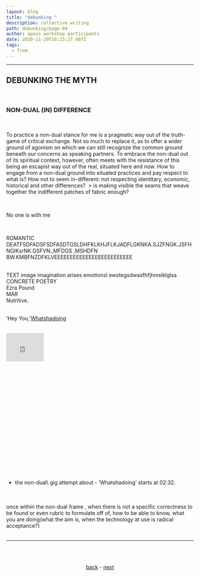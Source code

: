 ```yaml
---
layout: blog
title: "debunking "
description: collective writing
path: debunking/page-04
author: apass workshop participants
date: 2020-11-20T18:23:27.087Z
tags:
  - from
---
```

<hr>


## DEBUNKING THE MYTH

<br>

### NON-DUAL (IN) DIFFERENCE

<br>

To practice a non-dual stance for me is a pragmatic way out of the truth-game of critical exchange. Not so much to replace it, as to offer a wider ground of agonism on which we can still recognize the common ground beneath our concerns as speaking partners. 
To embrace the non-dual out of its spiritual context, however, often meets with the resistance of this being an escapist way out of the real, situated here and now. How to engage from a non-dual ground into situated practices and pay respect to what is? How not to seem in-different: not respecting identitary, economic, historical and other differences?  > is making visible the seams that weave together the indifferent patches of fabric enough?

<br>

No one is with me 

<br> 

ROMANTIC DEATFSDFADSFSDFASDTGSLDHFKLKHJFLKJADFLGKNKA.SJZFNGK.JSFHNGIKsrNK.GSFVN.,MFDGS ,MSHDFN BW.KMBFNZDFKLVEEEEEEEEEEEEEEEEEEEEEEEEE

<br>
TEXT image imagination arises emotionsI ewstegsdwasfhfjhmslklglsa 

<br>
CONCRETE POETRY

<br>
Ezra Pound 

<br>
MAR

<br>
Nutritive.


<br>
<br>

‘Hey You,’<a href="https://vimeo.com/7315956" target="_blank">Whatshadoing</a>

<br>
<div style="padding:75% 0 0 0;position:relative;"><iframe src="https://player.vimeo.com/video/7315956?title=0&byline=0" style="position:absolute;top:0;left:0;width:20%;height:20%;" frameborder="0" allow="autoplay; fullscreen; picture-in-picture" allowfullscreen></iframe></div><script src="https://player.vimeo.com/api/player.js"></script>

* the non-dual\ gig attempt about - ‘Whatshadoing’ starts at 02:32. 
<br>
<br>
once within the non-dual frame , when there is not a specific correctness to be found or even rubric to formulate off of, how to be able to know, what you are doing(what the aim is, when the technology at use is radical acceptance?)
<br>
<br>
<hr>
<div align="center"> 


<br>
<br>

<a href="{{ '/posts/debunking/' | url }}">back</a> - <a href="{{ '/debunking/page-05/' | url }}">next</a>
